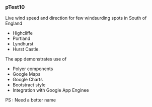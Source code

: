 ### pTest10

Live wind speed and direction for few windsurding spots in South of England
- Highcliffe
- Portland
- Lyndhurst
- Hurst Castle.

The app demonstrates use of 
- Polyer components
- Google Maps
- Google Charts
- Bootstract style
- Integration with Google App Enginee

PS : Need a better name